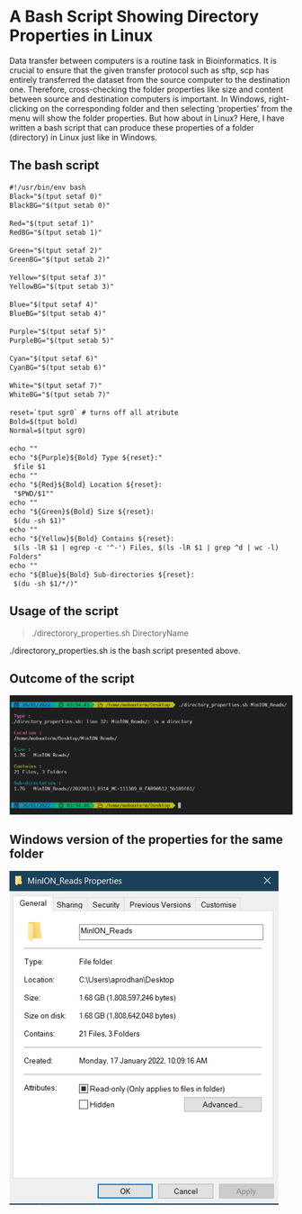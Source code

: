 # **A Bash Script Showing Directory Properties in Linux** <br />


Data transfer between computers is a routine task in Bioinformatics. It is crucial to ensure that the given transfer protocol such as sftp, scp has entirely transferred the dataset from the source computer to the destination one. Therefore, cross-checking the folder properties like size and content between source and destination computers is important. In Windows, right-clicking on the corresponding folder and then selecting ‘properties’ from the menu will show the folder properties. But how about in Linux? Here, I have written a bash script that can produce these properties of a folder (directory) in Linux just like in Windows.



## **The bash script**


```
#!/usr/bin/env bash
Black="$(tput setaf 0)"
BlackBG="$(tput setab 0)"

Red="$(tput setaf 1)"
RedBG="$(tput setab 1)"

Green="$(tput setaf 2)"
GreenBG="$(tput setab 2)"

Yellow="$(tput setaf 3)"
YellowBG="$(tput setab 3)"

Blue="$(tput setaf 4)"
BlueBG="$(tput setab 4)"

Purple="$(tput setaf 5)"
PurpleBG="$(tput setab 5)"

Cyan="$(tput setaf 6)"
CyanBG="$(tput setab 6)"

White="$(tput setaf 7)"
WhiteBG="$(tput setab 7)"

reset=`tput sgr0` # turns off all atribute
Bold=$(tput bold)
Normal=$(tput sgr0)

echo ""
echo "${Purple}${Bold} Type ${reset}:" 
 $file $1
echo "" 
echo "${Red}${Bold} Location ${reset}:
 "$PWD/$1"" 
echo "" 
echo "${Green}${Bold} Size ${reset}: 
 $(du -sh $1)"
echo "" 
echo "${Yellow}${Bold} Contains ${reset}: 
 $(ls -lR $1 | egrep -c '^-') Files, $(ls -lR $1 | grep ^d | wc -l) Folders"
echo ""
echo "${Blue}${Bold} Sub-directories ${reset}: 
 $(du -sh $1/*/)"
```


## **Usage of the script**


> ./directorory_properties.sh DirectoryName
 
./directorory_properties.sh is the bash script presented above. 


## **Outcome of the script**


![alt text](https://github.com/asadprodhan/A-Bash-Script-Showing-Directory-Properties-in-Linux/blob/main/Linux_Directory_Properties.PNG)


## **Windows version of the properties for the same folder**


![alt text](https://github.com/asadprodhan/A-Bash-Script-Showing-Directory-Properties-in-Linux/blob/main/Windows_Folder_Properties.PNG)


